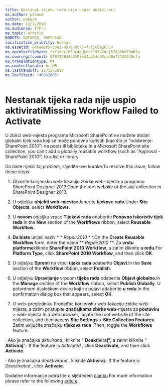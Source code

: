 ```yaml
---
title: Nestanak tijeka rada nije uspio aktivirati
ms.author: pebaum
author: pebaum
ms.date: 12/3/2018
ms.audience: ITPro
ms.topic: article
ROBOTS: NOINDEX, NOFOLLOW
localization_priority: Normal
ms.assetid: e46ae8c5-3d81-457e-8c77-f7c1cbe267c4
ms.openlocfilehash: 3df1ddc1059c4cd6cc3f9f42dc157d20be79a63a
ms.sourcegitcommit: 0f0186044a3597e42ad14c32ca58e7224344dcfa
ms.translationtype: MT
ms.contentlocale: hr-HR
ms.lasthandoff: 12/15/2019
ms.locfileid: "40052605"
---
```

# <a name="missing-workflow-failed-to-activate"></a><span data-ttu-id="66abe-102">Nestanak tijeka rada nije uspio aktivirati</span><span class="sxs-lookup"><span data-stu-id="66abe-102">Missing Workflow Failed to Activate</span></span>

<span data-ttu-id="66abe-103">U zbirci web-mjesta programa Microsoft SharePoint ne možete dodati globalni tijek rada koji se može ponovno koristiti (kao što je "odobrenje-SharePoint 2010") na popis ili biblioteku.</span><span class="sxs-lookup"><span data-stu-id="66abe-103">In a Microsoft SharePoint site collection, you can't add a globally reusable workflow (such as "Approval - SharePoint 2010") to a list or library.</span></span>
  
<span data-ttu-id="66abe-104">Da biste riješili taj problem, slijedite ove korake:</span><span class="sxs-lookup"><span data-stu-id="66abe-104">To resolve this issue, follow these steps:</span></span> 
  
1. <span data-ttu-id="66abe-105">Otvorite korijensku web-lokaciju zbirke web-mjesta u programu SharePoint Designer 2013.</span><span class="sxs-lookup"><span data-stu-id="66abe-105">Open the root website of the site collection in SharePoint Designer 2013.</span></span>
  
2. <span data-ttu-id="66abe-106">U odjeljku **objekti web-mjesta**odaberite **tijekove rada**.</span><span class="sxs-lookup"><span data-stu-id="66abe-106">Under **Site Objects**, select **Workflows**.</span></span> 
  
3. <span data-ttu-id="66abe-107">U **novom** odjeljku vrpce **Tijekovi rada** odaberite **Ponovno iskoristiv tijek rada**.</span><span class="sxs-lookup"><span data-stu-id="66abe-107">In the **New** section of the **Workflows** ribbon, select **Reusable Workflow**.</span></span> 
  
4. <span data-ttu-id="66abe-108">**Da biste** unijeli naziv \* \* *Repair2010* \* \*.</span><span class="sxs-lookup"><span data-stu-id="66abe-108">On the **Create Reusable Workflow** form, enter the name \*\* *Repair2010* \*\*.</span></span> <span data-ttu-id="66abe-109">Za **vrstu platforme**kliknite **SharePoint 2010 Workflow**, a zatim kliknite **u redu**.</span><span class="sxs-lookup"><span data-stu-id="66abe-109">For **Platform Type**, click **SharePoint 2010 Workflow**, and then click **OK**.</span></span> 
  
1. <span data-ttu-id="66abe-110">U odjeljku **Spremi** na vrpci **tijeka rada** odaberite **Objavi**.</span><span class="sxs-lookup"><span data-stu-id="66abe-110">In the **Save** section of the **Workflow** ribbon, select **Publish**.</span></span> 
  
2. <span data-ttu-id="66abe-111">U odjeljku **Upravljanje** vrpcom **tijeka rada** odaberite **Objavi globalno**.</span><span class="sxs-lookup"><span data-stu-id="66abe-111">In the **Manage** section of the **Workflow** ribbon, select **Publish Globally**.</span></span> <span data-ttu-id="66abe-112">U potvrdnom dijaloškom okviru koji se pojavi odaberite **u redu**.</span><span class="sxs-lookup"><span data-stu-id="66abe-112">In the confirmation dialog box that appears, select **OK**.</span></span> 
  
3. <span data-ttu-id="66abe-113">U web-pregledniku Pronađite korijensku web-lokaciju zbirke web-mjesta, a zatim pristupite **značajkama zbirke web**-mjesta za **postavku** \> web-mjesta.</span><span class="sxs-lookup"><span data-stu-id="66abe-113">In a web browser, locate the root website of the site collection, and then access **Site Settings** \> **Site Collection Features**.</span></span> <span data-ttu-id="66abe-114">Zatim uključite značajku **tijekova rada** :</span><span class="sxs-lookup"><span data-stu-id="66abe-114">Then, toggle the **Workflows** feature:</span></span> 
  
<span data-ttu-id="66abe-115">· Ako je značajka *aktivirana* , kliknite " **Deaktiviraj",** a zatim kliknite " **Aktiviraj**".</span><span class="sxs-lookup"><span data-stu-id="66abe-115">· If the feature is  *Activated*  , click **Deactivate,** and then click **Activate**.</span></span> 
  
<span data-ttu-id="66abe-116">· Ako je značajka *deaktivirana* , kliknite **Aktiviraj**.</span><span class="sxs-lookup"><span data-stu-id="66abe-116">· If the feature is  *Deactivated*  , click **Activate**.</span></span> 
  
<span data-ttu-id="66abe-117">Dodatne informacije potražite u sljedećem [članku](https://go.microsoft.com/fwlink/?linkid=2047770&amp;clcid=0x409).</span><span class="sxs-lookup"><span data-stu-id="66abe-117">For more information please refer to the following [article](https://go.microsoft.com/fwlink/?linkid=2047770&amp;clcid=0x409).</span></span>
  

